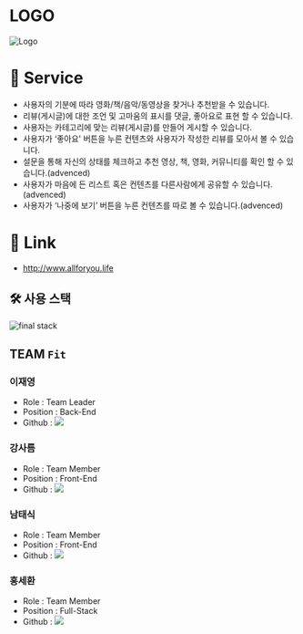 # LOGO

![Logo](https://user-images.githubusercontent.com/87467464/147722761-885a0231-fbbf-4f30-8c1f-ce7e18fda336.png)

# 🎁 Service

- 사용자의 기분에 따라 영화/책/음악/동영상을 찾거나 추천받을 수 있습니다.
- 리뷰(게시글)에 대한 조언 및 고마움의 표시를 댓글, 좋아요로 표현 할 수 있습니다.
- 사용자는 카테고리에 맞는 리뷰(게시글)를 만들어 게시할 수 있습니다.
- 사용자가 ‘좋아요' 버튼을 누른 컨텐츠와 사용자가 작성한 리뷰를 모아서 볼 수 있습니다.
- 설문을 통해 자신의 상태를 체크하고 추천 영상, 책, 영화, 커뮤니티를 확인 할 수 있습니다.(advenced)
- 사용자가 마음에 든 리스트 혹은 컨텐츠를 다른사람에게 공유할 수 있습니다.(advenced)
- 사용자가 ‘나중에 보기’ 버튼을 누른 컨텐츠를 따로 볼 수 있습니다.(advenced)

# 🎉 Link
- http://www.allforyou.life


## 🛠 사용 스택
![final stack](https://user-images.githubusercontent.com/87467464/147616818-6ecf5a4f-49c0-46ea-b024-a4338bfe7ee3.png)


## TEAM `Fit`

### 이재영
* Role : Team Leader
* Position : Back-End
* Github : [![](https://img.shields.io/badge/github-dlwodud9529-blue?style=flat-square)](https://github.com/dlwodud9529)

### 강사름
* Role : Team Member
* Position : Front-End
* Github : [![](https://img.shields.io/badge/github-sareum--k-red?style=flat-square)](https://github.com/sareum-k)

### 남태식
* Role : Team Member
* Position : Front-End
* Github : [![](https://img.shields.io/badge/github-Southbig-green?style=flat-square)](https://github.com/Southbig)

### 홍세환

* Role : Team Member
* Position : Full-Stack
* Github : [![](https://img.shields.io/badge/github-HongSehwan-yellow?style=flat-square)](https://github.com/HongSehwan)
